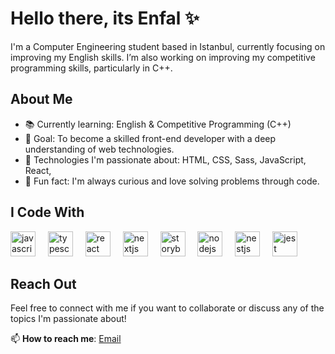 # Hello there, its Enfal ✨

I'm a Computer Engineering student based in Istanbul, currently focusing on improving my English skills. I’m also working on improving my competitive programming skills, particularly in C++.

## About Me
- 📚 Currently learning: English & Competitive Programming (C++)
- 🎯 Goal: To become a skilled front-end developer with a deep understanding of web technologies.
- 🔧 Technologies I'm passionate about: HTML, CSS, Sass, JavaScript, React,
- 🎲 Fun fact: I'm always curious and love solving problems through code.

## I Code With
<div align="left">
  <img src="https://cdn.jsdelivr.net/gh/devicons/devicon/icons/javascript/javascript-original.svg" height="40" alt="javascript logo" />
  <img width="12" />
  <img src="https://cdn.jsdelivr.net/gh/devicons/devicon/icons/typescript/typescript-original.svg" height="40" alt="typescript logo" />
  <img width="12" />
  <img src="https://cdn.jsdelivr.net/gh/devicons/devicon/icons/react/react-original.svg" height="40" alt="react logo" />
  <img width="12" />
  <img src="https://cdn.jsdelivr.net/gh/devicons/devicon/icons/nextjs/nextjs-original.svg" height="40" alt="nextjs logo" />
  <img width="12" />
  <img src="https://cdn.jsdelivr.net/gh/devicons/devicon/icons/storybook/storybook-original.svg" height="40" alt="storybook logo" />
  <img width="12" />
  <img src="https://cdn.jsdelivr.net/gh/devicons/devicon/icons/nodejs/nodejs-original.svg" height="40" alt="nodejs logo" />
  <img width="12" />
  <img src="https://cdn.jsdelivr.net/gh/devicons/devicon/icons/nestjs/nestjs-original.svg" height="40" alt="nestjs logo" />
  <img width="12" />
  <img src="https://cdn.jsdelivr.net/gh/devicons/devicon/icons/jest/jest-plain.svg" height="40" alt="jest logo" />
</div>

## Reach Out
Feel free to connect with me if you want to collaborate or discuss any of the topics I'm passionate about!

📫 **How to reach me**: [Email](mailto:enfalolgun3@gmail.com)  
